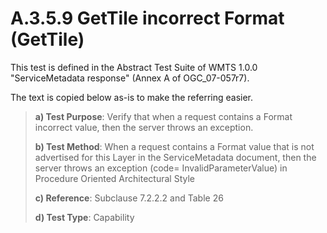 # A.3.5.9 GetTile incorrect Format (GetTile)

This test is defined in the Abstract Test Suite of WMTS 1.0.0 "ServiceMetadata response" (Annex A of OGC_07-057r7).

The text is copied below as-is to make the referring easier.

> **a) Test Purpose**: Verify that when a request contains a Format incorrect value, then the server throws an exception.
>
> **b) Test Method**: When a request contains a Format value that is not advertised for this Layer in the ServiceMetadata document, then the server throws an exception (code= InvalidParameterValue) in Procedure Oriented Architectural Style
>
> **c) Reference**: Subclause 7.2.2.2 and Table 26
>
> **d) Test Type**: Capability
